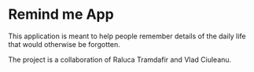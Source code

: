 # Remind me App
This application is meant to help people remember details of the daily life that would otherwise be forgotten.

The project is a collaboration of Raluca Tramdafir and Vlad Ciuleanu.

